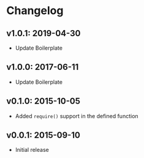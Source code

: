 # Changelog

## v1.0.1: 2019-04-30

- Update Boilerplate

## v1.0.0: 2017-06-11

- Update Boilerplate

## v0.1.0: 2015-10-05

- Added `require()` support in the defined function

## v0.0.1: 2015-09-10

- Initial release
